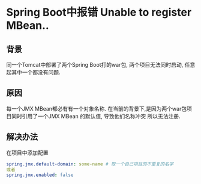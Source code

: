 # Spring Boot中报错 Unable to register MBean..

## 背景

同一个Tomcat中部署了两个Spring Boot打的war包, 两个项目无法同时启动, 任意起其中一个都没有问题.

## 原因

每一个JMX MBean都必有有一个对象名称. 在当前的背景下,是因为两个war包项目同时引用了一个JMX MBean 的默认值, 导致他们名称冲突 所以无法注册.

## 解决办法

在项目中添加配置

```yml
spring.jmx.default-domain: some-name # 取一个自己项目的不重复的名字
或者
spring.jmx.enabled: false
```

